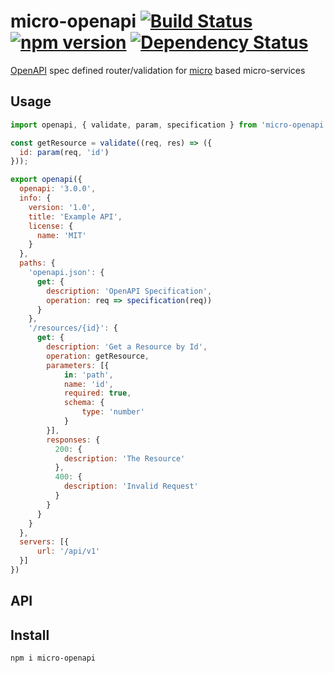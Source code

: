 # micro-openapi [![Build Status](https://travis-ci.org/bealearts/micro-openapi.png?branch=master)](https://travis-ci.org/bealearts/micro-openapi) [![npm version](https://badge.fury.io/js/micro-openapi.svg)](http://badge.fury.io/js/micro-openapi) [![Dependency Status](https://david-dm.org/bealearts/micro-openapi.png)](https://david-dm.org/bealearts/micro-openapi)

[OpenAPI](https://www.openapis.org/) spec defined router/validation for [micro](https://github.com/zeit/micro) based micro-services

## Usage
```js
import openapi, { validate, param, specification } from 'micro-openapi';

const getResource = validate((req, res) => ({
  id: param(req, 'id')
}));

export openapi({
  openapi: '3.0.0',
  info: {
    version: '1.0',
    title: 'Example API',
    license: {
      name: 'MIT'
    }
  },
  paths: {
    'openapi.json': {
      get: {
        description: 'OpenAPI Specification',
        operation: req => specification(req))
      }
    },
    '/resources/{id}': {
      get: {
        description: 'Get a Resource by Id',
        operation: getResource,
        parameters: [{
            in: 'path',
            name: 'id',
            required: true,
            schema: {
                type: 'number'
            }
        }],
        responses: {
          200: {
            description: 'The Resource'
          },
          400: {
            description: 'Invalid Request'
          }
        }
      }
    }
  },
  servers: [{
      url: '/api/v1'
  }]
})
```

## API



## Install
```shell
npm i micro-openapi
```
